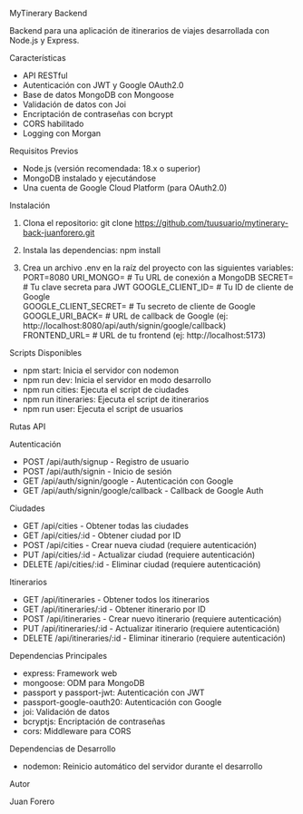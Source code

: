 MyTinerary Backend

Backend para una aplicación de itinerarios de viajes desarrollada con Node.js y Express.

Características

- API RESTful
- Autenticación con JWT y Google OAuth2.0  
- Base de datos MongoDB con Mongoose
- Validación de datos con Joi
- Encriptación de contraseñas con bcrypt
- CORS habilitado
- Logging con Morgan

Requisitos Previos

- Node.js (versión recomendada: 18.x o superior)
- MongoDB instalado y ejecutándose
- Una cuenta de Google Cloud Platform (para OAuth2.0)

Instalación

1. Clona el repositorio:
git clone https://github.com/tuusuario/mytinerary-back-juanforero.git

2. Instala las dependencias:
npm install

3. Crea un archivo .env en la raíz del proyecto con las siguientes variables:
PORT=8080
URI_MONGO=      # Tu URL de conexión a MongoDB
SECRET=         # Tu clave secreta para JWT
GOOGLE_CLIENT_ID=    # Tu ID de cliente de Google  
GOOGLE_CLIENT_SECRET=    # Tu secreto de cliente de Google
GOOGLE_URI_BACK=    # URL de callback de Google (ej: http://localhost:8080/api/auth/signin/google/callback)
FRONTEND_URL=   # URL de tu frontend (ej: http://localhost:5173)

Scripts Disponibles

- npm start: Inicia el servidor con nodemon
- npm run dev: Inicia el servidor en modo desarrollo 
- npm run cities: Ejecuta el script de ciudades
- npm run itineraries: Ejecuta el script de itinerarios
- npm run user: Ejecuta el script de usuarios

Rutas API

Autenticación
- POST /api/auth/signup - Registro de usuario
- POST /api/auth/signin - Inicio de sesión 
- GET /api/auth/signin/google - Autenticación con Google
- GET /api/auth/signin/google/callback - Callback de Google Auth

Ciudades
- GET /api/cities - Obtener todas las ciudades
- GET /api/cities/:id - Obtener ciudad por ID
- POST /api/cities - Crear nueva ciudad (requiere autenticación)
- PUT /api/cities/:id - Actualizar ciudad (requiere autenticación)
- DELETE /api/cities/:id - Eliminar ciudad (requiere autenticación)

Itinerarios
- GET /api/itineraries - Obtener todos los itinerarios
- GET /api/itineraries/:id - Obtener itinerario por ID
- POST /api/itineraries - Crear nuevo itinerario (requiere autenticación)
- PUT /api/itineraries/:id - Actualizar itinerario (requiere autenticación)
- DELETE /api/itineraries/:id - Eliminar itinerario (requiere autenticación)

Dependencias Principales

- express: Framework web
- mongoose: ODM para MongoDB
- passport y passport-jwt: Autenticación con JWT
- passport-google-oauth20: Autenticación con Google
- joi: Validación de datos
- bcryptjs: Encriptación de contraseñas
- cors: Middleware para CORS

Dependencias de Desarrollo

- nodemon: Reinicio automático del servidor durante el desarrollo

Autor

Juan Forero
